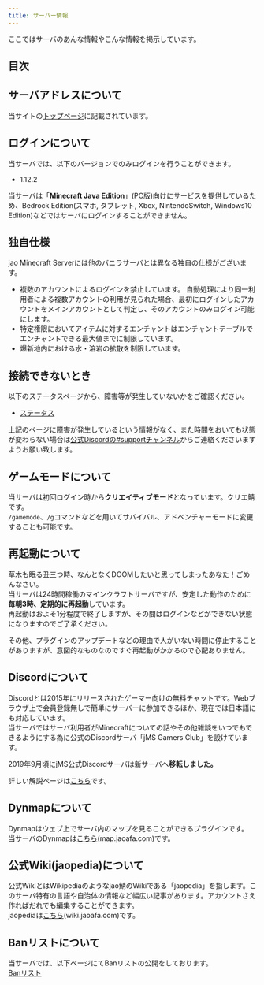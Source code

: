 ```yaml
---
title: サーバー情報
---
```


ここではサーバのあんな情報やこんな情報を掲示しています。

## 目次

<!--contents-->

## サーバアドレスについて

当サイトの[トップページ](https://jaoafa.com/)に記載されています。

## ログインについて

当サーバでは、以下のバージョンでのみログインを行うことができます。

- 1.12.2

当サーバは「**Minecraft Java Edition**」(PC版)向けにサービスを提供しているため、Bedrock Edition(スマホ, タブレット, Xbox, NintendoSwitch, Windows10 Edition)などではサーバにログインすることができません。

## 独自仕様

jao Minecraft Serverには他のバニラサーバとは異なる独自の仕様がございます。

- 複数のアカウントによるログインを禁止しています。
自動処理により同一利用者による複数アカウントの利用が見られた場合、最初にログインしたアカウントをメインアカウントとして判定し、そのアカウントのみログイン可能にします。
- 特定権限においてアイテムに対するエンチャントはエンチャントテーブルでエンチャントできる最大値までに制限しています。
- 爆新地内における水・溶岩の拡散を制限しています。

## 接続できないとき

以下のステータスページから、障害等が発生していないかをご確認ください。

- [ステータス](https://jaoafa.com/status)

上記のページに障害が発生しているという情報がなく、また時間をおいても状態が変わらない場合は[公式Discordの#supportチャンネル](https://wiki.jaoafa.com/jMS_Gamers_Club)からご連絡くださいますようお願い致します。

## ゲームモードについて

当サーバは初回ログイン時から**クリエイティブモード**となっています。クリエ鯖です。  
`/gamemode`、`/g`コマンドなどを用いてサバイバル、アドベンチャーモードに変更することも可能です。

## 再起動について

草木も眠る丑三つ時、なんとなくDOOMしたいと思ってしまったあなた！ごめんなさい。  
当サーバは24時間稼働のマインクラフトサーバですが、安定した動作のために**毎朝3時、定期的に再起動**しています。  
再起動はおよそ1分程度で終了しますが、その間はログインなどができない状態になりますのでご了承ください。

その他、プラグインのアップデートなどの理由で人がいない時間に停止することがありますが、意図的なものなのですぐ再起動がかかるので心配ありません。

## Discordについて

Discordとは2015年にリリースされたゲーマー向けの無料チャットです。Webブラウザ上で会員登録無しで簡単にサーバーに参加できるほか、現在では日本語にも対応しています。  
当サーバではサーバ利用者がMinecraftについての話やその他雑談をいつでもできるようにする為に公式のDiscordサーバ「jMS Gamers Club」を設けています。

2019年9月頃にjMS公式Discordサーバは新サーバへ**移転しました。**

詳しい解説ページは[こちら](https://wiki.jaoafa.com/jMS_Gamers_Club)です。

## Dynmapについて

Dynmapはウェブ上でサーバ内のマップを見ることができるプラグインです。  
当サーバのDynmapは[こちら](https://map.jaoafa.com/)(map.jaoafa.com)です。

## 公式Wiki(jaopedia)について

公式WikiとはWikipediaのようなjao鯖のWikiである「jaopedia」を指します。このサーバ特有の言語や自治体の情報など幅広い記事があります。アカウントさえ作ればだれでも編集することができます。  
jaopediaは[こちら](https://wiki.jaoafa.com/)(wiki.jaoafa.com)です。

## Banリストについて

当サーバでは、以下ページにてBanリストの公開をしております。  
[Banリスト](https://jaoafa.com/proof/)